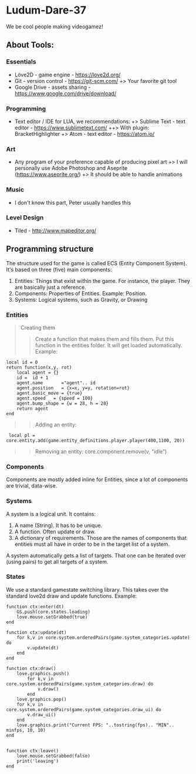 # Ludum-Dare-37
We be cool people making videogamez!

## About Tools:
### Essentials 
+ Löve2D - game engine - https://love2d.org/ 
+ Git - version control - https://git-scm.com/
+> Your favorite git tool
+ Google Drive - assets sharing - https://www.google.com/drive/download/

### Programming
+ Text editor / IDE for LUA, we recommendations:
+> Sublime Text - text editor - https://www.sublimetext.com/
++> With plugin: BracketHighlighter
+> Atom - text editor - https://atom.io/

### Art
+ Any program of your preference capable of producing pixel art
+> I will personally use Adobe Photoshop and Aseprite (https://www.aseprite.org/)
+> It should be able to handle animations

### Music
+ I don't know this part, Peter usually handles this

### Level Design
+ Tiled - http://www.mapeditor.org/

## Programming structure
The structure used for the game is called ECS (Entity Component System).
It's based on three (five) main components:
1. Entities: Things that exist within the game. For instance, the player. They are basically just a reference.
2. Components: Properties of Entities. Example: Position.
3. Systems: Logical systems, such as Gravity, or Drawing

### Entities
> Creating them
>> Create a function that makes them and fills them.
Put this function in the entities folder. It will get loaded automatically.
Example:
```
local id = 0
return function(x,y, rot)
 	local agent = {}
 	id =  id + 1
 	agent.name       ="agent".. id
	agent.position   = {x=x, y=y, rotation=rot}
	agent.basic_move = {true}
	agent.speed   = {speed = 100}
	agent.bump_shape = {w = 28, h = 28}
	return agent
end
```

>> Adding an entity:

```
 local pl = core.entity.add(game.entity_definitions.player.player(400,1100, 20))
```

>> Removing an entity:
core.component.remove(v, "idle")

### Components
Components are mostly added inline for Entities, since a lot of components are trivial, data-wise.

### Systems
A system is a logical unit. It contains:
1. A name (String). It has to be unique.
2. A function. Often update or draw. 
3. A dictionary of requirements. Those are the names of components that entities must all have in order to be in the target list of a system.

A system automatically gets a list of targets. That one can be iterated over (using pairs) to get all targets of a system.

### States
We use a standard gamestate switching library. This takes over the standard love2d draw and update functions.
Example:
```
function ctx:enter(dt)
    GS.push(core.states.loading)
    love.mouse.setGrabbed(true)
end

function ctx:update(dt)
    for k,v in core.system.orderedPairs(game.system_categories.update) do
        v.update(dt)
    end
end

function ctx:draw()
    love.graphics.push()
	    for k,v in core.system.orderedPairs(game.system_categories.draw) do
	        v.draw()
	    end
   	love.graphics.pop()
  	for k,v in core.system.orderedPairs(game.system_categories.draw_ui) do
        v.draw_ui()
    end
    love.graphics.print("Current FPS: "..tostring(fps).. "MIN".. minfps, 10, 10)
end


function ctx:leave()
    love.mouse.setGrabbed(false)
    print('leaving')
end
```


